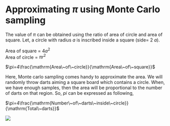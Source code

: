 # Approximating $\pi$ using Monte Carlo sampling 

The value of $\pi$ can be obtained using the ratio of area of circle and area of square. Let, a circle with radius $a$ is inscribed inside a square (side= 2 $a$). 

Area of square = $4a^2$ <br />
Area of circle = $\pi r^2$ <br />

$\pi=4\frac{\mathrm{Area\~of\~circle}}{\mathrm{Area\~of\~square}}$

Here, Monte carlo sampling comes handy to approximate the area. We will randomly  throw darts aiming a square board which contains a circle. When, we have enough samples, then the  area will be proportional to  the number of darts on that region. So, $pi$ can be expressed as following, 

$\pi=4\frac{\mathrm{Number\~of\~darts\~inside\~circle}}{\mathrm{Total\~darts}}$


![](pi.gif)
